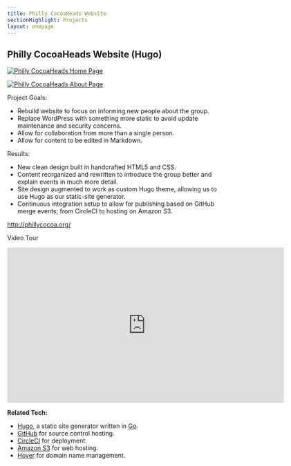 ```yaml
---
title: Philly CocoaHeads Website
sectionHighlight: Projects
layout: onepage
---
```


## Philly CocoaHeads Website (Hugo)

<div class="screenshots">

<a href="pc-home.png"><img src="pc-home.png" alt="Philly CocoaHeads Home Page" /></a>

<a href="pc-about.png"><img src="pc-about.png" alt="Philly CocoaHeads About Page" /></a>

</div>

Project Goals:

* Rebuild website to focus on informing new people about the group.
* Replace WordPress with something more static to avoid update maintenance and security concerns.
* Allow for collaboration from more than a single person.
* Allow for content to be edited in Markdown.

Results:

* New clean design built in handcrafted HTML5 and CSS.
* Content reorganized and rewritten to introduce the group better and explain events in much more detail.
* Site design augmented to work as custom Hugo theme, allowing us to use Hugo as our static-site generator.
* Continuous integration setup to allow for publishing based on GitHub merge events; from CircleCI to hosting on Amazon S3.

<http://phillycocoa.org/>

Video Tour

<iframe src="https://player.vimeo.com/video/214552178" width="640" height="360" frameborder="0" allow="autoplay; fullscreen" allowfullscreen></iframe>

**Related Tech:** 

<ul>
<li><a href="https://gohugo.io/">Hugo</a>, a static site generator written in <a href="https://golang.org/">Go</a>.</li>
<li><a href="https://github.com/">GitHub</a> for source control hosting.</li>
<li><a href="https://circleci.com/">CircleCI</a> for deployment.</li>
<li><a href="https://aws.amazon.com/s3/">Amazon S3</a> for web hosting.</li>
<li><a href="https://www.hover.com/">Hover</a> for domain name management.</li>
</ul>